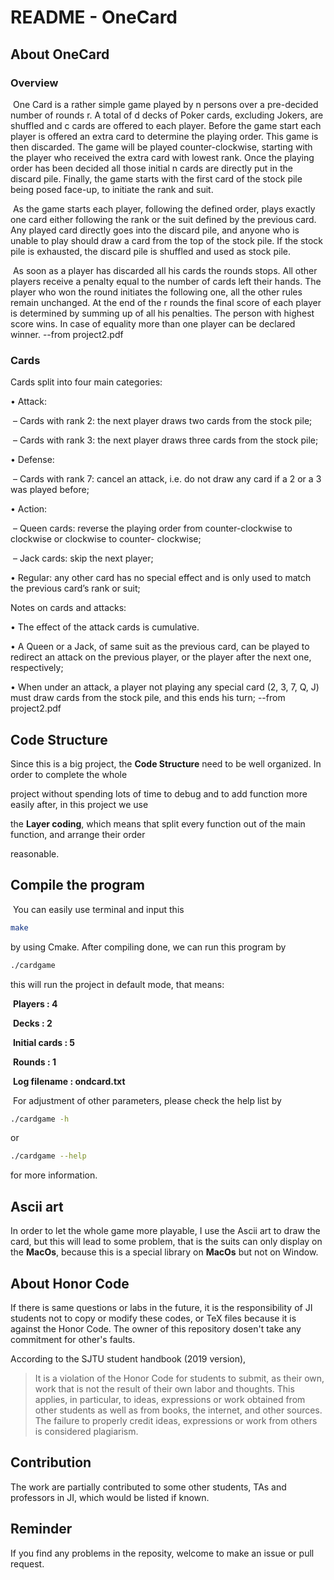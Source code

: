 # README - OneCard

## About OneCard

### Overview

​	One Card is a rather simple game played by n persons over a pre-decided number of rounds r. A total of d decks of Poker cards, excluding Jokers, are shuffled and c cards are offered to each player. Before the game start each player is offered an extra card to determine the playing order. This game is then discarded. The game will be played counter-clockwise, starting with the player who received the extra card with lowest rank. Once the playing order has been decided all those initial n cards are directly put in the discard pile. Finally, the game starts with the first card of the stock pile being posed face-up, to initiate the rank and suit. 

​	As the game starts each player, following the defined order, plays exactly one card either following the rank or the suit defined by the previous card. Any played card directly goes into the discard pile, and anyone who is unable to play should draw a card from the top of the stock pile. If the stock pile is exhausted, the discard pile is shuffled and used as stock pile. 

​	As soon as a player has discarded all his cards the rounds stops. All other players receive a penalty equal to the number of cards left their hands. The player who won the round initiates the following one, all the other rules remain unchanged. At the end of the r rounds the final score of each player is determined by summing up of all his penalties. The person with highest score wins. In case of equality more than one player can be declared winner. 	--from project2.pdf

### Cards

Cards split into four main categories: 

• Attack: 

​		– Cards with rank 2: the next player draws two cards from the stock pile; 

​		– Cards with rank 3: the next player draws three cards from the stock pile; 

• Defense: 

​		– Cards with rank 7: cancel an attack, i.e. do not draw any card if a 2 or a 3 was played before; 

• Action: 

​			–  Queen cards: reverse the playing order from counter-clockwise to clockwise or clockwise to counter- clockwise; 

​			–  Jack cards: skip the next player; 

•  Regular: any other card has no special effect and is only used to match the previous card’s rank or suit; 

Notes on cards and attacks: 

•  The effect of the attack cards is cumulative. 

•  A Queen or a Jack, of same suit as the previous card, can be played to redirect an attack on the previous player, or the player after the next one, respectively; 

•  When under an attack, a player not playing any special card (2, 3, 7, Q, J) must draw cards from the stock pile, and this ends his turn; 	--from project2.pdf

## Code Structure

Since this is a big project, the **Code Structure** need to be well organized. In order to complete the whole 

project without spending lots of time to debug and to add function more easily after, in this project we use 

the **Layer coding**, which means that split every function out of the main function, and arrange their order 

reasonable.

## Compile the program

​	You can easily use terminal and input this

```bash
make
```

by using Cmake. After compiling done, we can run this program by

```bash
./cardgame
```

this will run the project in default mode, that means:

​	**Players : 4**

​	**Decks : 2**

​	**Initial cards : 5**

​	**Rounds : 1**

​	**Log filename : ondcard.txt**

​	For adjustment of other parameters, please check the help list by

```bash
./cardgame -h
```

or

```bash
./cardgame --help
```

for more information.

## Ascii art

In order to let the whole game more playable, I use the Ascii art to draw the card, but this will lead to some problem, that is the suits can only display on the **MacOs**, because this is a special library on **MacOs** but not on Window. 

## About Honor Code

If there is same questions or labs in the future, it is the responsibility of JI students not to copy or modify these codes, or TeX files because it is against the Honor Code. The owner of this repository dosen't take any commitment for other's faults.

According to the SJTU student handbook (2019 version),

> It is a violation of the Honor Code for students to submit, as their own, work that is not the result of their own labor and thoughts. This applies, in particular, to ideas, expressions or work obtained from other students as well as from books, the internet, and other sources. The failure to properly credit ideas, expressions or work from others is considered plagiarism.

## Contribution

The work are partially contributed to some other students, TAs and professors in JI, which would be listed if known.

## Reminder

If you find any problems in the reposity, welcome to make an issue or pull request.
